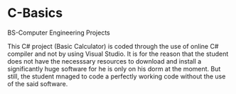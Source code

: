 # C-Basics
BS-Computer Engineering Projects

This C# project (Basic Calculator) is coded through the use of online C# compiler and not by using Visual Studio.
It is for the reason that the student does not have the necesssary resources to download and install a significantly huge software for he is only on his dorm at the moment. 
But still, the student mnaged to code a perfectly working code without the use of the said software. 


